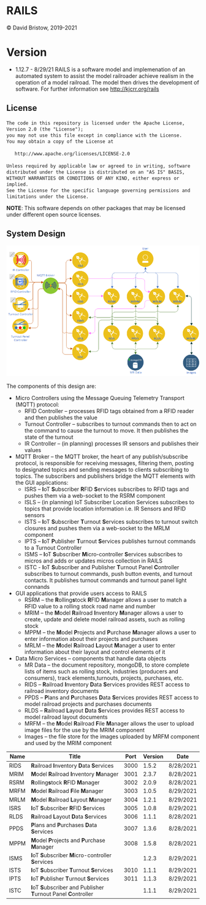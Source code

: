 # RAILS
&copy; David Bristow, 2019-2021

# Version
* 1.12.7 - 8/29/21
RAILS is a software model and implemenation of an automated system to assist the model railroader achieve realism in the operation of a model railroad. The model then drives the development of software.
For further information see http://kjcrr.org/rails

## License

    The code in this repository is licensed under the Apache License, Version 2.0 (the "License");
    you may not use this file except in compliance with the License.
    You may obtain a copy of the License at

       http://www.apache.org/licenses/LICENSE-2.0

    Unless required by applicable law or agreed to in writing, software
    distributed under the License is distributed on an "AS IS" BASIS,
    WITHOUT WARRANTIES OR CONDITIONS OF ANY KIND, either express or implied.
    See the License for the specific language governing permissions and
    limitations under the License.

**NOTE**: This software depends on other packages that may be licensed under different open source licenses.

## System Design
![System Design](https://github.com/djbristow/RAILS/blob/master/sysdesign.png)

The components of this design are:
- Micro Controllers using the Message Queuing Telemetry Transport (MQTT) protocol:
  - RFID Controller – processes RFID tags obtained from a RFID reader and then publishes the value
  - Turnout Controller – subscribes to turnout commands then to act on the command to cause the turnout to move. It then publishes the state of the turnout
  - IR Controller – (in planning) processes IR sensors and publishes their values
- MQTT Broker – the MQTT broker, the heart of any publish/subscribe protocol, is responsible for receiving messages, filtering them, posting to designated topics and sending messages to clients subscribing to topics. The subscribers and publishers bridge the MQTT elements with the GUI applications:
  - ISRS – **I**oT **S**ubscriber **R**FID **S**ervices subscribes to RFID tags and pushes them via a web-socket to the RSRM component
  - ISLS – (in planning) IoT Subscriber Location Services subscribes to topics that provide location information i.e. IR Sensors and RFID sensors
  - ISTS – **I**oT **S**ubscriber **T**urnout **S**ervices subscribes to turnout switch closures and pushes them via a web-socket to the MRLM component
  - IPTS – **I**oT **P**ublisher **T**urnout **S**ervices publishes turnout commands to a Turnout Controller
  - ISMS – **I**oT **S**ubscriber **M**icro-controller **S**ervices subscribes to micros and adds or updates micros collection in RAILS
  - ISTC - **I**oT **S**ubscriber and Publisher **T**urnout Panel **C**ontroller subscribes to turnout commands, push button events, and turnout contacts. It publishes turnout commands and turnout panel light connands
- GUI applications that provide users access to RAILS
  - RSRM – the **R**olling**s**tock **R**FID **M**anager allows a user to match a RFID value to a rolling stock road name and number
  - MRIM – the **M**odel **R**ailroad **I**nventory **M**anager allows a user to create, update and delete model railroad assets, such as rolling stock
  - MPPM – the **M**odel **P**rojects and **P**urchase **M**anager allows a user to enter information about their projects and purchases
  - MRLM – the **M**odel **R**ailroad **L**ayout **M**anager a user to enter information about their layout and control elements of it
- Data Micro Services – components that handle data objects
  - MR Data – the document repository, mongoDB, to store complete lists of items such as rolling stock, industries (producers and consumers), track elements,turnouts, projects, purchases, etc.
  - RIDS – **R**ailroad **I**nventory **D**ata **S**ervices provides REST access to railroad inventory documents
  - PPDS – **P**lans and **P**urchases **D**ata **S**ervices provides REST access to model railroad projects and purchases documents
  - RLDS – **R**ailroad **L**ayout **D**ata **S**ervices provides REST access to model railroad layout documents
  - MRFM – the **M**odel **R**ailroad **F**ile **M**anager allows the user to upload image files for the use by the MRIM component
  - Images – the file store for the images uploaded by MRFM component and used by the MRIM component

|Name |Title                                  |Port |Version|Date     |
|-----|---------------------------------------|-----|-------|---------|
|RIDS|**R**ailroad **I**nventory **D**ata **S**ervices|3000|1.5.2|8/28/2021|
|MRIM|**M**odel **R**ailroad **I**nventory **M**anager|3001|2.3.7|8/28/2021|
|RSRM|**R**olling**s**tock **R**FID **M**anager|3002|2.0.9|8/28/2021|
|MRFM|**M**odel **R**ailroad **F**ile **M**anager|3003|1.0.5|8/29/2021|
|MRLM|**M**odel **R**ailroad **L**ayout **M**anager|3004|1.2.1|8/29/2021|
|ISRS|**I**oT **S**ubscriber **R**FID **S**ervices|3005|1.0.8|8/29/2021|
|RLDS|**R**ailroad **L**ayout **D**ata **S**ervices|3006|1.1.1|8/28/2021
|PPDS|**P**lans and **P**urchases **D**ata **S**ervices|3007|1.3.6|8/28/2021|
|MPPM|**M**odel **P**rojects and **P**urchase **M**anager|3008|1.5.8|8/28/2021|
|ISMS|**I**oT **S**ubscriber **M**icro-controller **S**ervices||1.2.3|8/29/2021|
|ISTS|**I**oT **S**ubscriber **T**urnout **S**ervices|3010|1.1.1|8/29/2021|
|IPTS|**I**oT **P**ublisher **T**urnout **S**ervices|3011|1.1.3|8/29/2021|
|ISTC|**I**oT **S**ubscriber and Publisher **T**urnout Panel **C**ontroller||1.1.1|8/29/2021|



